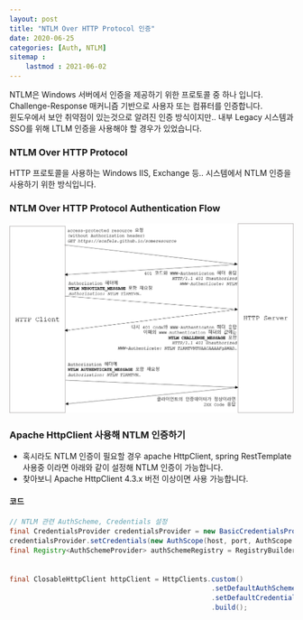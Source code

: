 ```yaml
---
layout: post
title: "NTLM Over HTTP Protocol 인증"
date: 2020-06-25
categories: [Auth, NTLM]
sitemap : 
    lastmod : 2021-06-02
---
```


NTLM은 Windows 서버에서 인증을 제공하기 위한 프로토콜 중 하나 입니다.  
Challenge-Response 매커니즘 기반으로 사용자 또는 컴퓨터를 인증합니다.  
윈도우에서 보안 취약점이 있는것으로 알려진 인증 방식이지만.. 내부 Legacy 시스템과 SSO를 위해 LTLM 인증을 사용해야 할 경우가 있었습니다.

### NTLM Over HTTP Protocol

HTTP 프로토콜을 사용하는 Windows IIS, Exchange 등.. 시스템에서 NTLM 인증을 사용하기 위한 방식입니다.

### NTLM Over HTTP Protocol Authentication Flow

![Java SAML Example 인증 화면](/assets/capture/java-ntlm1.png)

### Apache HttpClient 사용해 NTLM 인증하기

- 혹시라도 NTLM 인증이 필요할 경우 apache HttpClient, spring RestTemplate 사용중 이라면 아래와 같이 설정해 NTLM 인증이 가능합니다.
- 찾아보니 Apache HttpClient 4.3.x 버전 이상이면 사용 가능합니다.

#### 코드

```java
// NTLM 관련 AuthScheme, Credentials 설정
final CredentialsProvider credentialsProvider = new BasicCredentialsProvider();
credentialsProvider.setCredentials(new AuthScope(host, port, AuthScope.ANY_REALM), new NTCredentials(usernamePassword)); 
final Registry<AuthSchemeProvider> authSchemeRegistry = RegistryBuilder.<AuthSchemeProvider>create()
                                                                        .register(AuthSchemes.NTLM, new NTLMSchemeFactory())
                                                                        .build();
final ClosableHttpClient httpClient = HttpClients.custom()
                                                  .setDefaultAuthSchemeRegistry(authSchemeRegistry)
                                                  .setDefaultCredentialsProvider(credentialsProvider)
                                                  .build();
```